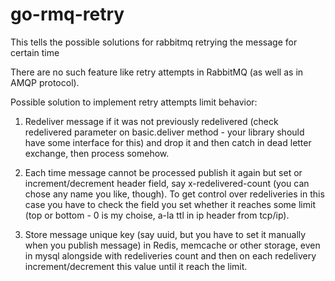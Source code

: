 # go-rmq-retry
This tells the possible solutions for rabbitmq retrying the message for certain time



There are no such feature like retry attempts in RabbitMQ (as well as in AMQP protocol).

Possible solution to implement retry attempts limit behavior:

1. Redeliver message if it was not previously redelivered (check redelivered parameter on basic.deliver method - your library should have some interface for this) and drop it and then catch in dead letter exchange, then process somehow.

2. Each time message cannot be processed publish it again but set or increment/decrement header field, say x-redelivered-count (you can chose any name you like, though). To get control over redeliveries in this case you have to check the field you set whether it reaches some limit (top or bottom - 0 is my choise, a-la ttl in ip header from tcp/ip).

3. Store message unique key (say uuid, but you have to set it manually when you publish message) in Redis, memcache or other storage, even in mysql alongside with redeliveries count and then on each redelivery increment/decrement this value until it reach the limit.
